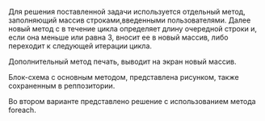 Для решения поставленной задачи используется отдельный метод, заполняющий массив строками,введенными пользователями.
Далее новый метод с в течение цикла определяет длину очередной строки и, если она меньше или равна 3, вносит ее в новый массив, либо переходит к следующей итерации цикла.

Дополнительный метод печать, выводит на экран новый массив.

Блок-схема с основным методом, представлена рисунком, также сохраненным в реппозитории.

Во втором варианте представлено решение с использованием метода foreach.
